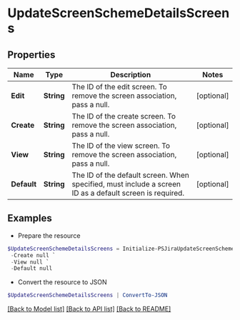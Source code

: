 # UpdateScreenSchemeDetailsScreens
## Properties

Name | Type | Description | Notes
------------ | ------------- | ------------- | -------------
**Edit** | **String** | The ID of the edit screen. To remove the screen association, pass a null. | [optional] 
**Create** | **String** | The ID of the create screen. To remove the screen association, pass a null. | [optional] 
**View** | **String** | The ID of the view screen. To remove the screen association, pass a null. | [optional] 
**Default** | **String** | The ID of the default screen. When specified, must include a screen ID as a default screen is required. | [optional] 

## Examples

- Prepare the resource
```powershell
$UpdateScreenSchemeDetailsScreens = Initialize-PSJiraUpdateScreenSchemeDetailsScreens  -Edit null `
 -Create null `
 -View null `
 -Default null
```

- Convert the resource to JSON
```powershell
$UpdateScreenSchemeDetailsScreens | ConvertTo-JSON
```

[[Back to Model list]](../README.md#documentation-for-models) [[Back to API list]](../README.md#documentation-for-api-endpoints) [[Back to README]](../README.md)

